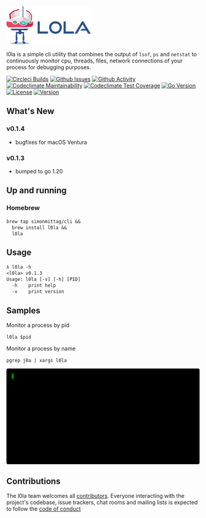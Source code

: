 ![](l0la-100.png)

l0la is a simple cli utility that combines the output of `lsof`, `ps` and `netstat` to continuously monitor cpu, 
threads, files, network connections of your process for debugging purposes.

[![Circleci Builds](https://circleci.com/gh/simonmittag/l0la.svg?style=shield)](https://circleci.com/gh/simonmittag/l0la)
[![Github Issues](https://img.shields.io/github/issues/simonmittag/l0la)](https://github.com/simonmittag/l0la/issues)
[![Github Activity](https://img.shields.io/github/commit-activity/m/simonmittag/mse6)](https://img.shields.io/github/commit-activity/m/simonmittag/l0la)  
[![Codeclimate Maintainability](https://api.codeclimate.com/v1/badges/4f80639bc17c6987eb05/maintainability)](https://codeclimate.com/github/simonmittag/l0la/maintainability)
[![Codeclimate Test Coverage](https://api.codeclimate.com/v1/badges/4f80639bc17c6987eb05/test_coverage)](https://codeclimate.com/github/simonmittag/l0la/test_coverage)
[![Go Version](https://img.shields.io/github/go-mod/go-version/simonmittag/l0la)](https://img.shields.io/github/go-mod/go-version/simonmittag/l0la)
[![License](https://img.shields.io/badge/License-Apache%202.0-blue.svg)](https://opensource.org/licenses/Apache-2.0)
[![Version](https://img.shields.io/badge/version-0.1.3-orange)](https://github.com/simonmittag/l0la/releases/tag/v0.1.3)

## What's New
### v0.1.4
* bugfixes for macOS Ventura

### v0.1.3
* bumped to go 1.20

## Up and running
### Homebrew
```
brew tap simonmittag/cli &&
  brew install l0la &&
  l0la 
```

## Usage
```
λ l0la -h
<l0la> v0.1.3
Usage: l0la [-v] [-h] [PID]
  -h    print help
  -v    print version
```

## Samples

Monitor a process by pid
```
l0la $pid
```

Monitor a process by name
```
pgrep j8a | xargs l0la
```

![](terminal.gif)

## Contributions
The l0la team welcomes all [contributors](https://github.com/simonmittag/mse6/blob/master/CONTRIBUTING.md). Everyone interacting with the project's codebase, issue trackers, chat rooms and mailing lists
is expected to follow the [code of conduct](https://github.com/simonmittag/mse6/blob/master/CODE_OF_CONDUCT.md)
